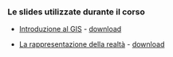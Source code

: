 ### Le slides utilizzate durante il corso

* <a href="https://docs.google.com/presentation/d/e/2PACX-1vQZqZfmTPv2zhvFB7zP8q84iwHECr8yV9G7NKgcrPfnZLpcqUHDTaJ-ZjYfaP9j6dTgqWqt4c8xT6Uj/pub?start=false&loop=false&delayms=3000" target="_blank">Introduzione al GIS</a> - [download](https://github.com/Envixlab/paesaggioGIS/raw/master/pdf/Introduzione_GIS.pdf)


* <a href="https://docs.google.com/presentation/d/e/2PACX-1vR_YnOTHa6b9dlicc15bcUUFOkX3DvpvqeCCRJFXRWI8CE6esGd8ikk0X0-WONmUMnFmc8AdcCzkATe/pub?start=false&loop=false&delayms=3000" target="_blank">La rappresentazione della realtà</a> - [download](https://github.com/Envixlab/paesaggioGIS/raw/master/pdf/Rappresentazione_realtà.pdf)

